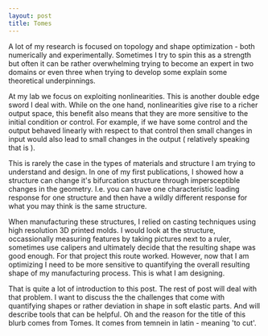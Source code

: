 ```yaml
---
layout: post
title: Tomes
---
```


A lot of my research is focused on topology and shape optimization - both numerically and experimentally.
Sometimes I try to spin this as a strength but often it can be rather overwhelming trying to become an expert in two domains or even three when trying to develop some explain some theoretical underpinnings.

At my lab we focus on exploiting nonlinearities. This is another double edge sword I deal with. While on the one hand, nonlinearities give rise to a richer output space, this benefit also means that they are more sensitive to the initial condition or control. For example, if we have some control and the output behaved linearly with respect to that control then small changes in input would also lead to small changes in the output ( relatively speaking that is ). 

This is rarely the case in the types of materials and structure I am trying to understand and design. In one of my first publications, I showed how a structure can change it's bifurcation structure through impersceptible changes in the geometry. I.e. you can have one characteristic loading response for one structure and then have a wildly different response for what you may think is the same structure. 

When manufacturing these structures, I relied on casting techniques using high resolution 3D printed molds. I would look at the structure, occassionally measuring features by taking pictures next to a ruler, sometimes use calipers and ultimately decide that the resulting shape was good enough. For that project this route worked. However, now that I am optimizing I need to be more sensitive to quantifying the overall resulting shape of my manufacturing process. This is what I am designing. 


That is quite a lot of introduction to this post. The rest of post will deal with that problem. I want to discuss the the challenges that come with quantifying shapes or rather deviation in shape in soft elastic parts. And will describe tools that can be helpful. Oh and the reason for the title of this blurb comes from Tomes. It comes from temnein in latin - meaning 'to cut'.


